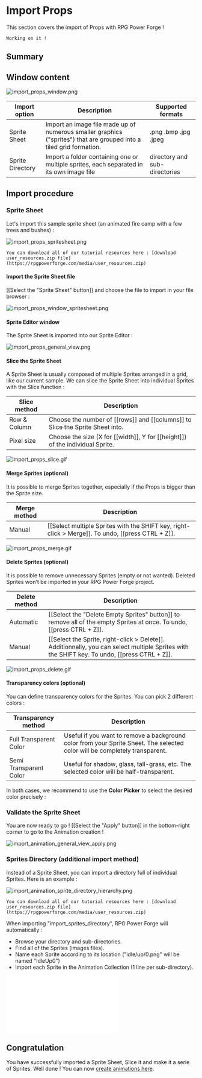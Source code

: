 # Import Props

This section covers the import of Props with RPG Power Forge !

```admonish warning title="🛠️"
Working on it !
```

## Summary

## Window content

![import_props_window.png](../../../../../../media/user_manual/assets_management/import_props/import_props_window.png)

Import option|Description|Supported formats
--------|--------|--------
Sprite Sheet|Import an image file made up of numerous smaller graphics ("sprites") that are grouped into a tiled grid formation.|.png .bmp .jpg .jpeg
Sprite Directory|Import a folder containing one or multiple sprites, each separated in its own image file|directory and sub-directories

## Import procedure

### Sprite Sheet

Let's import this sample sprite sheet (an animated fire camp with a few trees and bushes) :

![import_props_spritesheet.png](../../../../../../media/user_resources/import_props_spritesheet.png)

```admonish tip title="User manual resources : import_props_spritesheet.png"
You can download all of our tutorial resources here : [download user_resources.zip file](https://rpgpowerforge.com/media/user_resources.zip)
```


#### Import the Sprite Sheet file
[[Select the "Sprite Sheet" button]] and choose the file to import in your file browser :

![import_props_window_spritesheet.png](../../../../../../media/user_manual/assets_management/import_props/import_props_window_spritesheet.png)

#### Sprite Editor window
The Sprite Sheet is imported into our Sprite Editor :

![import_props_general_view.png](../../../../../../media/user_manual/assets_management/import_props/import_props_general_view.png)


#### Slice the Sprite Sheet
A Sprite Sheet is usually composed of multiple Sprites arranged in a grid, like our current sample. We can slice the Sprite Sheet into individual Sprites with the Slice function :

Slice method|Description
--------|--------
Row & Column|Choose the number of [[rows]] and [[columns]] to Slice the Sprite Sheet into.
Pixel size|Choose the size (X for [[width]], Y for [[height]]) of the individual Sprite.

![import_props_slice.gif](../../../../../../media/user_manual/assets_management/import_props/import_props_slice.gif)

#### Merge Sprites (optional)

It is possible to merge Sprites together, especially if the Props is bigger than the Sprite size.

Merge method|Description
--------|--------
Manual|[[Select multiple Sprites with the SHIFT key, right-click > Merge]]. To undo, [[press CTRL + Z]].

![import_props_merge.gif](../../../../../../media/user_manual/assets_management/import_props/import_props_merge.gif)

#### Delete Sprites (optional)

It is possible to remove unnecessary Sprites (empty or not wanted). Deleted Sprites won't be imported in your RPG Power Forge project.

Delete method|Description
--------|--------
Automatic|[[Select the "Delete Empty Sprites" button]] to remove all of the empty Sprites at once. To undo, [[press CTRL + Z]].
Manual|[[Select the Sprite, right-click > Delete]]. Additionnally, you can select multiple Sprites with the SHIFT key. To undo, [[press CTRL + Z]].

![import_props_delete.gif](../../../../../../media/user_manual/assets_management/import_props/import_props_delete.gif)

#### Transparency colors (optional)

You can define transparency colors for the Sprites. You can pick 2 different colors :

Transparency method|Description
--------|--------
Full Transparent Color| Useful if you want to remove a background color from your Sprite Sheet. The selected color will be completely transparent.
Semi Transparent Color| Useful for shadow, glass, tall-grass, etc. The selected color will be half-transparent.

In both cases, we recommend to use the **Color Picker** to select the desired color precisely :


### Validate the Sprite Sheet

You are now ready to go ! [[Select the "Apply" button]] in the bottom-right corner to go to the Animation creation !

![import_animation_general_view_apply.png](../../../../../../media/user_manual/assets_management/import_animation/import_animation_general_view_apply.png)


### Sprites Directory (additional import method)

Instead of a Sprite Sheet, you can import a directory full of individual Sprites. Here is an example :

![import_animation_sprite_directory_hierarchy.png](../../../../../../media/user_manual/assets_management/import_animation/import_animation_sprite_directory_hierarchy.pn)

```admonish tip title="User manual resources"
You can download all of our tutorial resources here : [download user_resources.zip file](https://rpgpowerforge.com/media/user_resources.zip)
```

When importing "import_sprites_directory", RPG Power Forge will automatically :
* Browse your directory and sub-directories.
* Find all of the Sprites (images files).
* Name each Sprite according to its location ("idle/up/0.png" will be named "IdleUp0")
* Import each Sprite in the Animation Collection (1 line per sub-directory).

![import_animation_sprite_directory_process.gif](../../../../../../media/user_manual/assets_management/import_animation/import_animation_sprite_directory_process.gf)


## Congratulation

You have successfully imported a Sprite Sheet, Slice it and make it a serie of Sprites. Well done ! You can now [create animations here](./../collections/create_animations.md).